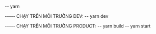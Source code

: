 -- yarn

----- CHẠY TRÊN MÔI TRƯỜNG DEV:
-- yarn dev

----- CHẠY TRÊN MÔI TRƯỜNG PRODUCT:
-- yarn build
-- yarn start
